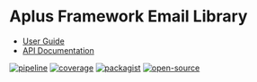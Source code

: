 # Aplus Framework Email Library

- [User Guide](https://docs.aplus-framework.com/guides/libraries/email/index.html)
- [API Documentation](https://docs.aplus-framework.com/packages/email.html)

[![pipeline](https://gitlab.com/aplus-framework/libraries/email/badges/master/pipeline.svg)](https://gitlab.com/aplus-framework/libraries/email/-/pipelines?scope=branches)
[![coverage](https://gitlab.com/aplus-framework/libraries/email/badges/master/coverage.svg?job=test:php)](https://aplus-framework.gitlab.io/libraries/email/coverage/)
[![packagist](https://img.shields.io/packagist/v/aplus/email)](https://packagist.org/packages/aplus/email)
[![open-source](https://img.shields.io/badge/open--source-donate-orange)](https://www.paypal.com/donate/?hosted_button_id=NGBNW5PY4VSJ4)

